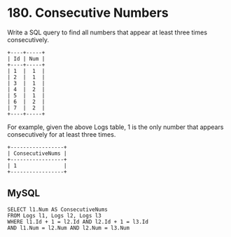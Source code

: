 # 180. Consecutive Numbers

Write a SQL query to find all numbers that appear at least three times consecutively.
```
+----+-----+
| Id | Num |
+----+-----+
| 1  |  1  |
| 2  |  1  |
| 3  |  1  |
| 4  |  2  |
| 5  |  1  |
| 6  |  2  |
| 7  |  2  |
+----+-----+
```
For example, given the above Logs table, 1 is the only number that appears consecutively for at least three times.
```
+-----------------+
| ConsecutiveNums |
+-----------------+
| 1               |
+-----------------+
```

## MySQL
```
SELECT l1.Num AS ConsecutiveNums
FROM Logs l1, Logs l2, Logs l3
WHERE l1.Id + 1 = l2.Id AND l2.Id + 1 = l3.Id
AND l1.Num = l2.Num AND l2.Num = l3.Num
```
